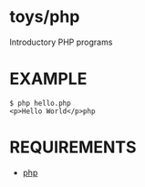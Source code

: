 # toys/php

Introductory PHP programs

# EXAMPLE

```
$ php hello.php
<p>Hello World</p>php
```

# REQUIREMENTS

* [php](http://php.net/)
